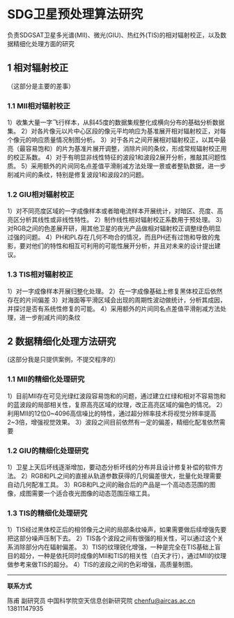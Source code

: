 # SDG卫星预处理算法研究

负责SDGSAT卫星多光谱(MII)、微光(GIU)、热红外(TIS)的相对辐射校正，以及数据精细化处理方面的研究

## 1 相对辐射校正
（这部分是主要的差事）

### 1.1 MII相对辐射校正
1）收集大量一字飞行样本，从斜45度的数据集规整化成横向分布的基础分析数据集。
2）对各片像元以片中心区段的像元平均响应为基准展开相对辐射校正，对每个像元的响应质量情况制图分析。
3）对于各片之间开展相对辐射校正，以其中最亮（最容易饱和）的片为基准片展开调整，消除片间的条纹，形成常规辐射校正用的校正系数。
4）对于有明显非线性特征的波段1和波段2展开分析，推敲其问题性质。
5）采用额外的片间同名点差值平滑削减方法处理一景或者整轨数据，进一步削减片间的条纹，特别是修复波段1和波段2的问题。

### 1.2 GIU相对辐射校正
1）对不同亮度区域的一字成像样本或者暗电流样本开展统计，对暗区、亮度、高亮区分析其线性或非线性特性。
2）制作线性相对辐射校正系数用于预处理。
3）对RGB之间的色差展开研，用其他卫星的夜光产品做相对辐射校正调整绿色明显过强的问题。
4）PH和PL存在几何不吻合的情况，而且PH还有过饱和导致的鬼影，要对他们的特性和相互可利用的可能性展开分析，并且对未来的设计提出建议。

### 1.3 TIS相对辐射校正
1）对一字成像样本开展归整化处理。
2）在一字成像基础上修复黑体校正后依然存在的片间偏差
3）对海面等平滑区域会出现的周期性波动做统计，分析其成因，并探讨是否有系统性修复的可能。
4）采用额外的片间同名点差值平滑削减方法处理，进一步削减片间的条纹


## 2 数据精细化处理方法研究
(这部分我是只提供案例，不提交程序的）

### 1.1 MII的精细化处理研究
1）目前MII存在可见光绿红波段容易饱和的问题，通过建立红绿和相对不容易饱和的蓝波段的局部相关性，复原高亮区域的纹理，改正高亮区域的偏色的情况。
2）利用MII的12位0~4096高信噪比的特性，通过超分辨率技术将视觉分辨率提高2~3倍，增强视觉效果。
3）波段之间目前依然有一定的偏差，精细化配准依然需要

### 1.2 GIU的精细化处理研究
1）卫星上天后坏线逐渐增加，要动态分析坏线的分布并且设计修复补偿的软件方法。
2）RGB和PL之间的直接从轨道参数获得的几何偏差很大，批量化处理需要自动几何配准工具。
3）RGB和PL之间的融合后的产品是一个高动态范围的图像，成图需要一个适合夜光图像的动态范围压缩工具。

### 1.3 TIS的精细化处理研究
1）TIS经过黑体校正后的相邻像元之间的局部条纹噪声，如果需要做后续增强先要把这部分噪声压制下去。
2）TIS各个波段之间有很强的相关性，可以通过这个关系消除部分内在辐射偏差。
3）TIS的纹理锐化增强，一种是完全在TIS基础上盲目的超分，一种是依托同时成像的MII和TIS的相关性（白天才行），通过MII的纹理做参考来做TIS的超分。
4）TIS的波段之间的色彩增强，高质量制图。


---


**联系方式**

陈甫 副研究员
中国科学院空天信息创新研究院
chenfu@aircas.ac.cn
13811147935
